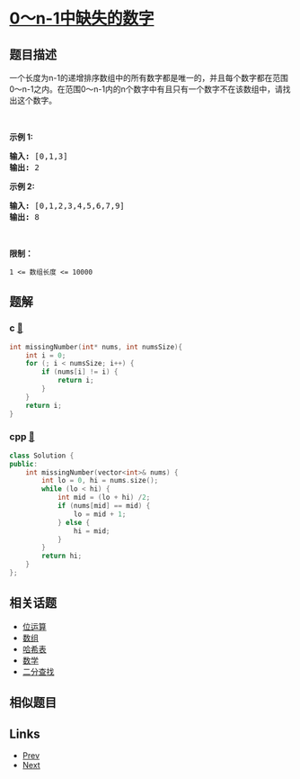 
# [0～n-1中缺失的数字](https://leetcode-cn.com/problems/que-shi-de-shu-zi-lcof)

## 题目描述

<p>一个长度为n-1的递增排序数组中的所有数字都是唯一的，并且每个数字都在范围0～n-1之内。在范围0～n-1内的n个数字中有且只有一个数字不在该数组中，请找出这个数字。</p>

<p>&nbsp;</p>

<p><strong>示例 1:</strong></p>

<pre><strong>输入:</strong> [0,1,3]
<strong>输出:</strong> 2
</pre>

<p><strong>示例&nbsp;2:</strong></p>

<pre><strong>输入:</strong> [0,1,2,3,4,5,6,7,9]
<strong>输出:</strong> 8</pre>

<p>&nbsp;</p>

<p><strong>限制：</strong></p>

<p><code>1 &lt;= 数组长度 &lt;= 10000</code></p>


## 题解

### c [🔗](que-shi-de-shu-zi-lcof.c) 
```c
int missingNumber(int* nums, int numsSize){
    int i = 0; 
    for (; i < numsSize; i++) {
        if (nums[i] != i) {
            return i;
        }
    }
    return i;
}
```
### cpp [🔗](que-shi-de-shu-zi-lcof.cpp) 
```cpp
class Solution {
public:
    int missingNumber(vector<int>& nums) {
        int lo = 0, hi = nums.size();
        while (lo < hi) {
            int mid = (lo + hi) /2;
            if (nums[mid] == mid) {
                lo = mid + 1;
            } else {
                hi = mid;
            }
        }
        return hi;
    }
};
```


## 相关话题

- [位运算](https://leetcode-cn.com/tag/bit-manipulation) 
- [数组](https://leetcode-cn.com/tag/array) 
- [哈希表](https://leetcode-cn.com/tag/hash-table) 
- [数学](https://leetcode-cn.com/tag/math) 
- [二分查找](https://leetcode-cn.com/tag/binary-search) 


## 相似题目



## Links

- [Prev](../lian-xu-zi-shu-zu-de-zui-da-he-lcof/README.md) 
- [Next](../er-cha-sou-suo-shu-de-di-kda-jie-dian-lcof/README.md) 

